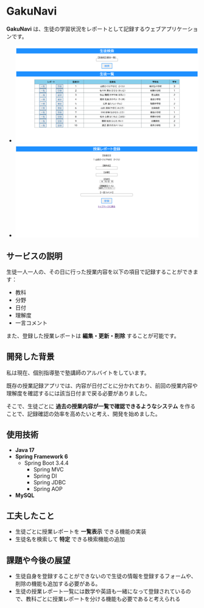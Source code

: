 # GakuNavi

**GakuNavi** は、生徒の学習状況をレポートとして記録するウェブアプリケーションです。


- ![授業レポート一覧画面](ホーム画面.png)
- ![授業レポート登録画面](登録画面.png)


## サービスの説明

生徒一人一人の、その日に行った授業内容を以下の項目で記録することができます：

- 教科
- 分野
- 日付
- 理解度
- 一言コメント

また、登録した授業レポートは **編集・更新・削除** することが可能です。


## 開発した背景

私は現在、個別指導塾で塾講師のアルバイトをしています。

既存の授業記録アプリでは、内容が日付ごとに分かれており、前回の授業内容や理解度を確認するには該当日付まで戻る必要がありました。

そこで、生徒ごとに **過去の授業内容が一覧で確認できるようなシステム** を作ることで、記録確認の効率を高めたいと考え、開発を始めました。



## 使用技術

- **Java 17**
- **Spring Framework 6**
  - Spring Boot 3.4.4
    - Spring MVC  
    - Spring DI  
    - Spring JDBC  
    - Spring AOP  
- **MySQL**



## 工夫したこと

- 生徒ごとに授業レポートを **一覧表示** できる機能の実装  
- 生徒名を検索して **特定** できる検索機能の追加



## 課題や今後の展望

- 生徒自身を登録することができないので生徒の情報を登録するフォームや、削除の機能も追加する必要がある。
- 生徒の授業レポート一覧には数学や英語も一緒になって登録されているので、教科ごとに授業レポートを分ける機能も必要であると考えられる
